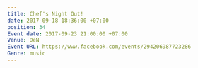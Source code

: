 ```yaml
---
title: Chef's Night Out!
date: 2017-09-18 18:36:00 +07:00
position: 34
Event date: 2017-09-23 21:00:00 +07:00
Venue: DeN
Event URL: https://www.facebook.com/events/294206987723286
Genre: music
---
```


